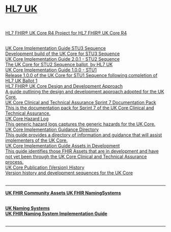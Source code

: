 

# <a href="https://simplifier.net/organization/hl7uk">HL7 UK</a>

<br>


<a href="https://simplifier.net/HL7FHIRUKCoreR4" class="project-banner">HL7 FHIR® UK Core R4
<span class="description">Project for HL7 FHIR® UK Core  R4</span>
</a>

<br>

<div class="project-container">
    

<a href="https://simplifier.net/guide/uk-core-implementation-guide-stu3-sequence" class="child-title">
<div class="title">UK Core Implementation Guide STU3 Sequence</div>
<div class="description">Development build of the UK Core for STU3 Sequence </div>
</a>
    

<a href="https://simplifier.net/guide/uk-core-implementation-guide-stu2" class="child-title">
<div class="title">UK Core Implementation Guide 2.0.1 - STU2 Sequence</div>
<div class="description">The UK Core for STU2 Sequence ballot, by HL7 UK</div>
</a>
    

<a href="https://simplifier.net/guide/uk-core-implementation-guide" class="child-title">
<div class="title">UK Core Implementation Guide 1.0.0 - STU1</div>
<div class="description">Release 1.0.0 of the UK Core for STU1 Sequence following completion of HL7 UK Ballot 1</div>
</a>
    

<a href="https://simplifier.net/guide/hl7fhirukcoredesignanddevelopmentapproach" class="child-title">
<div class="title">HL7 FHIR® UK Core Design and Development Approach</div>
<div class="description">A guide outlining the design and development approach adopted for the UK Core.</div>
</a>
    

<a href="https://simplifier.net/guide/ukcoreclinicalandtechnicalassurancedocumentationpack" class="child-title">
<div class="title">UK Core Clinical and Technical Assurance Sprint 7 Documentation Pack</div>
<div class="description">This is the documentation pack for Sprint 7 of the UK Core Clinical and Technical Assurance.</div>
</a>
    

<a href="https://simplifier.net/guide/uk-core-hazard-log" class="child-title">
<div class="title">UK Core Hazard Log</div>
<div class="description">This generic hazard logs captures the generic hazards for the UK Core.</div>
</a>
    

<a href="https://simplifier.net/guide/uk-core-implementation-guidance-directory" class="child-title">
<div class="title">UK Core Implementation Guidance Directory</div>
<div class="description">This guide provides a directory of information and guidance that will assist implementers of the UK Core.</div>
</a>
    

<a href="https://simplifier.net/guide/ukcoreimplementationguideassetsindevelopment" class="child-title">
<div class="title">UK Core Implementation Guide Assets in Development</div>
<div class="description">This guide identifies those FHIR Assets that are in development and have not yet been through the UK Core Clinical and Technical Assurance process.</div>
</a>
    

<a href="https://simplifier.net/guide/ukcoreversionhistory" class="child-title">
<div class="title">UK Core Publication (Version) History</div>
<div class="description">Version history and development sequences for the UK Core</div>
</a>
    
</div>
<b><br>

---




<a href="https://simplifier.net/ukfhircommunityassets" class="project-banner">UK FHIR Community Assets
<span class="description">UK FHIR NamingSystems</span>
</a>

<br>

<div class="project-container">
    

<a href="https://simplifier.net/guide/uknamingsystems" class="child-title">
<div class="title">UK Naming Systems</div>
<div class="description">UK FHIR Naming System Implementation Guide</div>
</a>
    
</div>
<b><br>

---


